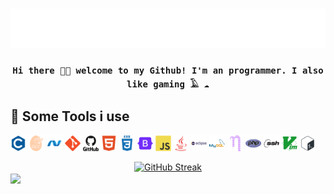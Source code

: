 
<h1 align="center">
  <img src="https://raw.githubusercontent.com/oussamazahh/oussamazahh/main/ouss.svg" alt="Oussama Zahidi" />
</h1>
<h4 align="center"><samp> Hi there 👋🏾  welcome to my Github! I'm an programmer. I also like gaming 𓄿 ☁️ </samp></h4>
<h2>🚀 Some Tools i use </h2>
<p align="left">
<img src="https://github.com/devicons/devicon/blob/master/icons/c/c-plain.svg" alt="c" width="25" height="25" />
<img src="https://github.com/devicons/devicon/blob/master/icons/gcc/gcc-plain.svg" alt="gcc" width="25" height="25" />
<img src="https://raw.githubusercontent.com/devicons/devicon/master/icons/dot-net/dot-net-original.svg" alt=".NET" width="25" height="25" />
<img src="https://github.com/devicons/devicon/blob/master/icons/git/git-original.svg" alt="git" width="25" height="25" />
<img src="https://github.com/devicons/devicon/blob/master/icons/github/github-original-wordmark.svg" alt="github" width="25" height="25" />
<img src="https://github.com/devicons/devicon/blob/master/icons/html5/html5-plain.svg" alt="html" width="25" height="25" />
<img src="https://github.com/devicons/devicon/blob/master/icons/css3/css3-plain-wordmark.svg" alt="css" width="25" height="25" />
<img src="https://raw.githubusercontent.com/devicons/devicon/master/icons/bootstrap/bootstrap-plain.svg" alt="bootstrap" width="25" height="25" />
<img src="https://github.com/devicons/devicon/blob/master/icons/javascript/javascript-original.svg" alt="javascript" width="25" height="25" />
<img src="https://github.com/devicons/devicon/blob/master/icons/java/java-plain.svg" alt="java" width="25" height="25" />
<img src="https://github.com/devicons/devicon/blob/master/icons/eclipse/eclipse-original-wordmark.svg" alt="eclipse" width="25" height="25" />
<img src="https://github.com/devicons/devicon/blob/master/icons/mysql/mysql-original-wordmark.svg" alt="mysql" width="25" height="25" />
<img src="https://github.com/devicons/devicon/blob/master/icons/nano/nano-plain.svg" alt="nano" width="25" height="25" />
<img src="https://github.com/devicons/devicon/blob/master/icons/php/php-original.svg" alt="php" width="25" height="25" />
<img src="https://github.com/devicons/devicon/blob/master/icons/ssh/ssh-original-wordmark.svg" alt="ssh" width="25" height="25" />
<img src="https://github.com/devicons/devicon/blob/master/icons/vim/vim-plain.svg" alt="vim" width="25" height="25" />
<img src="https://github.com/devicons/devicon/blob/master/icons/bash/bash-plain.svg" alt="bash" width="25" height="25" />
</p>
<center>
  <a href="https://github.com/oussamazahh">
    <img src="https://streak-stats.demolab.com?user=oussamazahh&theme=black-ice&border_radius=2.5" alt="GitHub Streak" />
  </a>
</center>
<img align="center" src="https://media.giphy.com/media/MFVXn1fmymn0x8H5XH/giphy.gif?cid=790b76119ihbmit5xds5szvd23vkgnar27k7nd4bctkcg7ek&ep=v1_gifs_search&rid=giphy.gif&ct=g" />
<!--
**oussamazahh/oussamazahh** is a ✨ _special_ ✨ repository because its `README.md` (this file) appears on your GitHub profile.

Here are some ideas to get you started:
-->

- 🔭 I’m currently working on ...
- 🌱 I’m currently learning ...
- 👯 I’m looking to collaborate on ...
- 🤔 I’m looking for help with ...
- 💬 Ask me about ...
- 📫 How to reach me: ...
- ⚡ Fun fact: ...

[![Readme Quotes](https://quotes-github-readme.vercel.app/api?type=horizontal&theme=dark)](https://github.com/piyushsuthar/github-readme-quotes)


